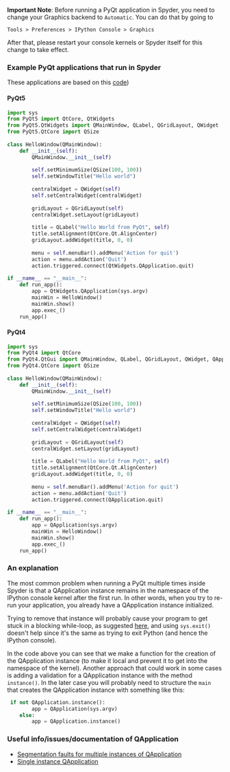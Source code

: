 **Important Note**: Before running a PyQt application in Spyder, you need to change your Graphics backend to `Automatic`. You can do that by going to

    Tools > Preferences > IPython Console > Graphics

After that, please restart your console kernels or Spyder itself for this change to take effect.

### Example PyQt applications that run in Spyder

These applications are based on this [code](https://pythonprogramminglanguage.com/pyqt5-hello-world/))

#### PyQt5
```python
import sys
from PyQt5 import QtCore, QtWidgets
from PyQt5.QtWidgets import QMainWindow, QLabel, QGridLayout, QWidget
from PyQt5.QtCore import QSize    
     
class HelloWindow(QMainWindow):
    def __init__(self):
        QMainWindow.__init__(self)
 
        self.setMinimumSize(QSize(100, 100))    
        self.setWindowTitle("Hello world") 
        
        centralWidget = QWidget(self)          
        self.setCentralWidget(centralWidget)   
 
        gridLayout = QGridLayout(self)     
        centralWidget.setLayout(gridLayout)  
 
        title = QLabel("Hello World from PyQt", self) 
        title.setAlignment(QtCore.Qt.AlignCenter)
        gridLayout.addWidget(title, 0, 0)
        
        menu = self.menuBar().addMenu('Action for quit')
        action = menu.addAction('Quit')
        action.triggered.connect(QtWidgets.QApplication.quit)
 
if __name__ == "__main__":
    def run_app():
        app = QtWidgets.QApplication(sys.argv)
        mainWin = HelloWindow()
        mainWin.show()
        app.exec_()
    run_app()

```

#### PyQt4

```python
import sys
from PyQt4 import QtCore
from PyQt4.QtGui import QMainWindow, QLabel, QGridLayout, QWidget, QApplication
from PyQt4.QtCore import QSize    
     
class HelloWindow(QMainWindow):
    def __init__(self):
        QMainWindow.__init__(self)
 
        self.setMinimumSize(QSize(100, 100))    
        self.setWindowTitle("Hello world") 
        
        centralWidget = QWidget(self)          
        self.setCentralWidget(centralWidget)   
 
        gridLayout = QGridLayout(self)     
        centralWidget.setLayout(gridLayout)  
 
        title = QLabel("Hello World from PyQt", self) 
        title.setAlignment(QtCore.Qt.AlignCenter)
        gridLayout.addWidget(title, 0, 0)
        
        menu = self.menuBar().addMenu('Action for quit')
        action = menu.addAction('Quit')
        action.triggered.connect(QApplication.quit)
 
if __name__ == "__main__":
    def run_app():
        app = QApplication(sys.argv)
        mainWin = HelloWindow()
        mainWin.show()
        app.exec_()
    run_app()
```

### An explanation

The most common problem when running a PyQt multiple times inside Spyder is that a QApplication instance remains in the namespace of the IPython console kernel after the first run. In other words, when you try to re-run your application, you already have a QApplication instance initialized.

Trying to remove that instance will probably cause your program to get stuck in a blocking while-loop, as suggested [here](https://stackoverflow.com/a/38285497), and using `sys.exit()` doesn't help since it's the same as trying to exit Python (and hence the IPython console).

In the code above you can see that we make a function for the creation of the QApplication instance (to make it local and prevent it to get into the namespace of the kernel). Another approach that could work in some cases is adding a validation for a QApplication instance with the method `instance()`. In the later case you will probably need to structure the `main` that creates the QApplication instance with something like this:

```python
 if not QApplication.instance():
        app = QApplication(sys.argv)
    else:
        app = QApplication.instance() 
``` 

### Useful info/issues/documentation of QApplication

* [Segmentation faults for multiple instances of QApplication](https://stackoverflow.com/questions/29451285/loading-a-pyqt-application-multiple-times-cause-segmentation-fault)
* [Single instance QApplication](http://doc.qt.io/qt-5/qapplication.html#QApplication)